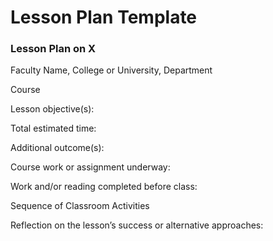# Lesson Plan Template


### Lesson Plan on X

Faculty Name, College or University, Department
  
  
  
  
  
Course

Lesson objective(s):  

Total estimated time: 

Additional outcome(s): 

Course work or assignment underway: 

Work and/or reading completed before class: 

Sequence of Classroom Activities

Reflection on the lesson’s success or alternative approaches: 
